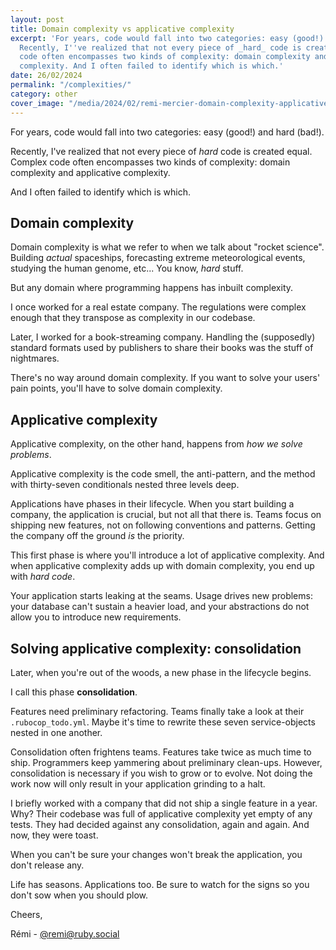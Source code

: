 ```yaml
---
layout: post
title: Domain complexity vs applicative complexity
excerpt: 'For years, code would fall into two categories: easy (good!) and hard (bad!).
  Recently, I''ve realized that not every piece of _hard_ code is created equal. Complex
  code often encompasses two kinds of complexity: domain complexity and applicative
  complexity. And I often failed to identify which is which.'
date: 26/02/2024
permalink: "/complexities/"
category: other
cover_image: "/media/2024/02/remi-mercier-domain-complexity-applicative-complexity.png"
---
```

For years, code would fall into two categories: easy (good!) and hard (bad!).

Recently, I've realized that not every piece of _hard_ code is created equal. Complex code often encompasses two kinds of complexity: domain complexity and applicative complexity.

And I often failed to identify which is which.

## Domain complexity

Domain complexity is what we refer to when we talk about "rocket science". Building _actual_ spaceships, forecasting extreme meteorological events, studying the human genome, etc... You know, _hard_ stuff.

But any domain where programming happens has inbuilt complexity.

I once worked for a real estate company. The regulations were complex enough that they transpose as complexity in our codebase.

Later, I worked for a book-streaming company. Handling the (supposedly) standard formats used by publishers to share their books was the stuff of nightmares.

There's no way around domain complexity. If you want to solve your users' pain points, you'll have to solve domain complexity.

## Applicative complexity

Applicative complexity, on the other hand, happens from _how we solve problems_.

Applicative complexity is the code smell, the anti-pattern, and the method with thirty-seven conditionals nested three levels deep.

Applications have phases in their lifecycle. When you start building a company, the application is crucial, but not all that there is. Teams focus on shipping new features, not on following conventions and patterns. Getting the company off the ground _is_ the priority.

This first phase is where you'll introduce a lot of applicative complexity. And when applicative complexity adds up with domain complexity, you end up with _hard code_.

Your application starts leaking at the seams. Usage drives new problems: your database can't sustain a heavier load, and your abstractions do not allow you to introduce new requirements.

## Solving applicative complexity: consolidation

Later, when you're out of the woods, a new phase in the lifecycle begins.

I call this phase __consolidation__.

Features need preliminary refactoring. Teams finally take a look at their `.rubocop_todo.yml`. Maybe it's time to rewrite these seven service-objects nested in one another.

Consolidation often frightens teams. Features take twice as much time to ship. Programmers keep yammering about preliminary clean-ups. However, consolidation is necessary if you wish to grow or to evolve. Not doing the work now will only result in your application grinding to a halt.

I briefly worked with a company that did not ship a single feature in a year. Why? Their codebase was full of applicative complexity yet empty of any tests. They had decided against any consolidation, again and again. And now, they were toast.

When you can't be sure your changes won't break the application, you don't release any.

Life has seasons. Applications too. Be sure to watch for the signs so you don't sow when you should plow.

Cheers,

Rémi - [@remi@ruby.social](https://ruby.social/@remi)
